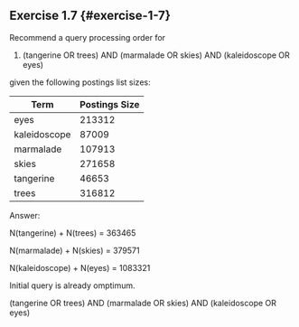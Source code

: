 ## Exercise 1.7 {#exercise-1-7}

Recommend a query processing order for

1.  (tangerine OR trees) AND (marmalade OR skies) AND (kaleidoscope OR eyes)

given the following postings list sizes:

| Term | Postings Size |
| --- | --- |
| eyes | 213312 |
| kaleidoscope | 87009 |
| marmalade | 107913 |
| skies | 271658 |
| tangerine | 46653 |
| trees | 316812 |

Answer:

N(tangerine) + N(trees) = 363465

N(marmalade) + N(skies) = 379571

N(kaleidoscope) + N(eyes) = 1083321

Initial query is already omptimum.

(tangerine OR trees) AND (marmalade OR skies) AND (kaleidoscope OR eyes)